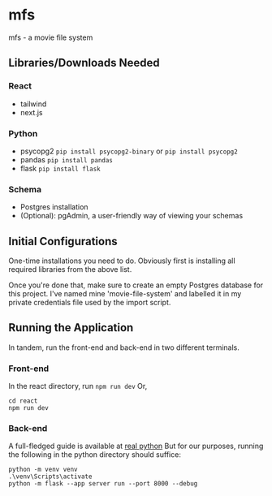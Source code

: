# mfs
mfs - a movie file system

## Libraries/Downloads Needed
### React
- tailwind
- next.js
### Python
- psycopg2 `pip install psycopg2-binary` or `pip install psycopg2`
- pandas `pip install pandas`
- flask `pip install flask`

### Schema
- Postgres installation
- (Optional): pgAdmin, a user-friendly way of viewing your schemas

## Initial Configurations
One-time installations you need to do. Obviously first is installing all required libraries from the above list.

Once you're done that, make sure to create an empty Postgres database for this project. I've named mine 'movie-file-system' and labelled it in my private credentials file used by the import script.

## Running the Application
In tandem, run the front-end and back-end in two different terminals.

### Front-end
In the react directory, run `npm run dev`
Or,
```
cd react
npm run dev
```

### Back-end
A full-fledged guide is available at [real python](https://realpython.com/flask-project/)
But for our purposes, running the following in the python directory should suffice:

```
python -m venv venv
.\venv\Scripts\activate
python -m flask --app server run --port 8000 --debug
```
